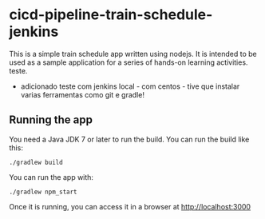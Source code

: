 # cicd-pipeline-train-schedule-jenkins

This is a simple train schedule app written using nodejs. It is intended to be used as a sample application for a series of hands-on learning activities. teste.

- adicionado teste com jenkins local - com centos - tive que instalar varias ferramentas como git e gradle!

## Running the app

You need a Java JDK 7 or later to run the build. You can run the build like this:

    ./gradlew build

You can run the app with:

    ./gradlew npm_start

Once it is running, you can access it in a browser at [http://localhost:3000](http://localhost:3000)
